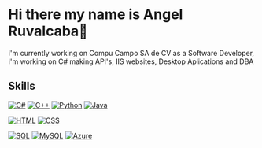 # Hi there my name is Angel Ruvalcaba👋


I'm currently working on Compu Campo SA de CV as a Software Developer, I'm working on C# making API's, IIS websites, Desktop Aplications and DBA
## Skills

[![C#](https://img.shields.io/badge/csharp-434738?style=for-the-badge&logo=csharp&logoColor=white&labelColor=101010)]()
[![C++](https://img.shields.io/badge/c++-B5D43C?style=for-the-badge&logo=cplusplus&logoColor=white&labelColor=101010)]()
[![Python](https://img.shields.io/badge/python-D9EF81?style=for-the-badge&logo=python&logoColor=white&labelColor=101010)]()
[![Java](https://img.shields.io/badge/java-F7F7F7?style=for-the-badge&logo=java&logoColor=white&labelColor=101010)]()
</br>

[![HTML](https://img.shields.io/badge/html-434738?style=for-the-badge&logo=html&logoColor=white&labelColor=101010)]()
[![CSS](https://img.shields.io/badge/CSS-B5D43C?style=for-the-badge&logo=css&logoColor=white&labelColor=101010)]()
</br>

[![SQL](https://img.shields.io/badge/sql-D9EF81?style=for-the-badge&logo=sql&logoColor=white&labelColor=101010)]()
[![MySQL](https://img.shields.io/badge/mysql-F7F7F7?style=for-the-badge&logo=mysql&logoColor=white&labelColor=101010)]()
[![Azure](https://img.shields.io/badge/azure-434738?style=for-the-badge&logo=azure&logoColor=white&labelColor=101010)]()
</br>
